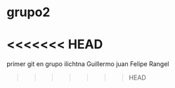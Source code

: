 
# grupo2
<<<<<<< HEAD
=======
primer git en grupo
ilichtna
Guillermo
juan 
Felipe Rangel
>>>>>>> HEAD


 